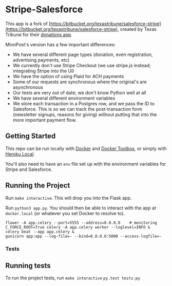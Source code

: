 Stripe-Salesforce
=================

This app is a fork of [https://bitbucket.org/texastribune/salesforce-stripe](https://bitbucket.org/texastribune/salesforce-stripe), created by Texas Tribune for their [donations app](http://support.texastribune.org/).

MinnPost's version has a few important differences:

- We have several different page types (donation, even registration, advertising payments, etc)
- We currently don't use Stripe Checkout (we use stripe.js instead; integrating Stripe into the UI)
- We have the option of using Plaid for ACH payments
- Some of our requests are synchronous where the original's are asynchronous
- Our tests are very out of date; we don't know Python well at all
- We have several different environment variables
- We store each transaction in a Postgres row, and we pass the ID to Salesforce. This is so we can track the post-transaction form (newsletter signups, reasons for giving) without putting that into the more important payment flow.

Getting Started
---------------

This repo can be run locally with [Docker](https://www.docker.com/) and [Docker Toolbox](https://www.docker.com/docker-toolbox), or simply with [Heroku Local](https://devcenter.heroku.com/articles/heroku-local).

You'll also need to have an `env` file set up with the environment variables for Stripe and Salesforce.

Running the Project
-------------------

Run `make interactive`. This will drop you into the Flask app.

Run `python3 app.py`. You should then be able to interact with the app at `docker.local` (or whatever you set Docker to resolve to).
```
flower -A app.celery --port=5555 --address=0.0.0.0    # monitoring
C_FORCE_ROOT=True celery -A app.celery worker --loglevel=INFO &
celery beat --app app.celery &
gunicorn app:app --log-file=- --bind=0.0.0.0:5000 --access-logfile=-
```

### Tests

Running tests
-------------

To run the project tests, run
`make interactive`
`py.test tests.py`
